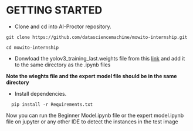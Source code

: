 # GETTING STARTED
- Clone and cd into AI-Proctor repository.
```shell
git clone https://github.com/datasciencemachine/mowito-internship.git

cd mowito-internship
```

- Donwload the yolov3_training_last.weights file from this [link](https://drive.google.com/file/d/1xRZOxRO8Fjr2h6MyXIPTpGTHj_KbZW2l/view?usp=sharing) and add it to the same directory as the .ipynb files

**Note the wieghts file and the expert model file should be in the same directory**

- Install dependencies.

```shell
  pip install -r Requirements.txt
```

Now you can run the Beginner Model.ipynb file or the expert model.ipynb file on jupyter or any other IDE to detect the instances in the test image 
